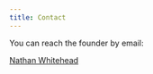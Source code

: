 ```yaml
---
title: Contact
---
```


You can reach the founder by email:

[Nathan Whitehead](mailto:nwhitehe@gmail.com)
